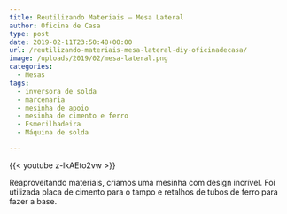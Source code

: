 ```yaml
---
title: Reutilizando Materiais – Mesa Lateral
author: Oficina de Casa
type: post
date: 2019-02-11T23:50:48+00:00
url: /reutilizando-materiais-mesa-lateral-diy-oficinadecasa/
image: /uploads/2019/02/mesa-lateral.png
categories:
  - Mesas
tags:
  - inversora de solda
  - marcenaria
  - mesinha de apoio
  - mesinha de cimento e ferro
  - Esmerilhadeira
  - Máquina de solda

---
```

{{< youtube z-lkAEto2vw >}}

Reaproveitando materiais, criamos uma mesinha com design incrível. Foi utilizada placa de cimento para o tampo e retalhos de tubos de ferro para fazer a base.
